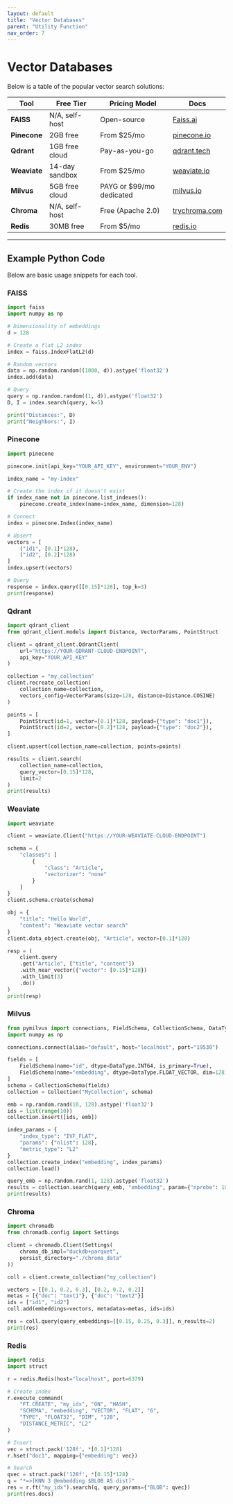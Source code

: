 ```yaml
---
layout: default
title: "Vector Databases"
parent: "Utility Function"
nav_order: 7
---
```


# Vector Databases


Below is a  table of the popular vector search solutions:

| **Tool** | **Free Tier** | **Pricing Model** | **Docs** |
| --- | --- | --- | --- |
| **FAISS** | N/A, self-host | Open-source | [Faiss.ai](https://faiss.ai) |
| **Pinecone** | 2GB free | From $25/mo | [pinecone.io](https://pinecone.io) |
| **Qdrant** | 1GB free cloud | Pay-as-you-go | [qdrant.tech](https://qdrant.tech) |
| **Weaviate** | 14-day sandbox | From $25/mo | [weaviate.io](https://weaviate.io) |
| **Milvus** | 5GB free cloud | PAYG or $99/mo dedicated | [milvus.io](https://milvus.io) |
| **Chroma** | N/A, self-host | Free (Apache 2.0) | [trychroma.com](https://trychroma.com) |
| **Redis** | 30MB free | From $5/mo | [redis.io](https://redis.io) |

---
## Example Python Code

Below are basic usage snippets for each tool.

### FAISS
```python
import faiss
import numpy as np

# Dimensionality of embeddings
d = 128

# Create a flat L2 index
index = faiss.IndexFlatL2(d)

# Random vectors
data = np.random.random((1000, d)).astype('float32')
index.add(data)

# Query
query = np.random.random((1, d)).astype('float32')
D, I = index.search(query, k=5)

print("Distances:", D)
print("Neighbors:", I)
```

### Pinecone
```python
import pinecone

pinecone.init(api_key="YOUR_API_KEY", environment="YOUR_ENV")

index_name = "my-index"

# Create the index if it doesn't exist
if index_name not in pinecone.list_indexes():
    pinecone.create_index(name=index_name, dimension=128)

# Connect
index = pinecone.Index(index_name)

# Upsert
vectors = [
    ("id1", [0.1]*128),
    ("id2", [0.2]*128)
]
index.upsert(vectors)

# Query
response = index.query([[0.15]*128], top_k=3)
print(response)
```

### Qdrant
```python
import qdrant_client
from qdrant_client.models import Distance, VectorParams, PointStruct

client = qdrant_client.QdrantClient(
    url="https://YOUR-QDRANT-CLOUD-ENDPOINT",
    api_key="YOUR_API_KEY"
)

collection = "my_collection"
client.recreate_collection(
    collection_name=collection,
    vectors_config=VectorParams(size=128, distance=Distance.COSINE)
)

points = [
    PointStruct(id=1, vector=[0.1]*128, payload={"type": "doc1"}),
    PointStruct(id=2, vector=[0.2]*128, payload={"type": "doc2"}),
]

client.upsert(collection_name=collection, points=points)

results = client.search(
    collection_name=collection,
    query_vector=[0.15]*128,
    limit=2
)
print(results)
```

### Weaviate
```python
import weaviate

client = weaviate.Client("https://YOUR-WEAVIATE-CLOUD-ENDPOINT")

schema = {
    "classes": [
        {
            "class": "Article",
            "vectorizer": "none"
        }
    ]
}
client.schema.create(schema)

obj = {
    "title": "Hello World",
    "content": "Weaviate vector search"
}
client.data_object.create(obj, "Article", vector=[0.1]*128)

resp = (
    client.query
    .get("Article", ["title", "content"])
    .with_near_vector({"vector": [0.15]*128})
    .with_limit(3)
    .do()
)
print(resp)
```

### Milvus
```python
from pymilvus import connections, FieldSchema, CollectionSchema, DataType, Collection
import numpy as np

connections.connect(alias="default", host="localhost", port="19530")

fields = [
    FieldSchema(name="id", dtype=DataType.INT64, is_primary=True),
    FieldSchema(name="embedding", dtype=DataType.FLOAT_VECTOR, dim=128)
]
schema = CollectionSchema(fields)
collection = Collection("MyCollection", schema)

emb = np.random.rand(10, 128).astype('float32')
ids = list(range(10))
collection.insert([ids, emb])

index_params = {
    "index_type": "IVF_FLAT",
    "params": {"nlist": 128},
    "metric_type": "L2"
}
collection.create_index("embedding", index_params)
collection.load()

query_emb = np.random.rand(1, 128).astype('float32')
results = collection.search(query_emb, "embedding", param={"nprobe": 10}, limit=3)
print(results)
```

### Chroma
```python
import chromadb
from chromadb.config import Settings

client = chromadb.Client(Settings(
    chroma_db_impl="duckdb+parquet",
    persist_directory="./chroma_data"
))

coll = client.create_collection("my_collection")

vectors = [[0.1, 0.2, 0.3], [0.2, 0.2, 0.2]]
metas = [{"doc": "text1"}, {"doc": "text2"}]
ids = ["id1", "id2"]
coll.add(embeddings=vectors, metadatas=metas, ids=ids)

res = coll.query(query_embeddings=[[0.15, 0.25, 0.3]], n_results=2)
print(res)
```

### Redis
```python
import redis
import struct

r = redis.Redis(host="localhost", port=6379)

# Create index
r.execute_command(
    "FT.CREATE", "my_idx", "ON", "HASH",
    "SCHEMA", "embedding", "VECTOR", "FLAT", "6",
    "TYPE", "FLOAT32", "DIM", "128",
    "DISTANCE_METRIC", "L2"
)

# Insert
vec = struct.pack('128f', *[0.1]*128)
r.hset("doc1", mapping={"embedding": vec})

# Search
qvec = struct.pack('128f', *[0.15]*128)
q = "*=>[KNN 3 @embedding $BLOB AS dist]"
res = r.ft("my_idx").search(q, query_params={"BLOB": qvec})
print(res.docs)
```

